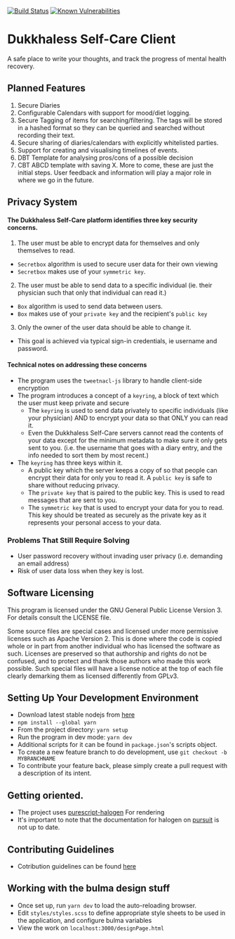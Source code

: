 [![Build Status](https://travis-ci.org/DukkhaLess/DukkhaLessClient.svg?branch=master)](https://travis-ci.org/DukkhaLess/DukkhaLessClient)
[![Known Vulnerabilities](https://snyk.io/test/github/MySelfCare/MySelfcareClient/badge.svg?targetFile=package.json)](https://snyk.io/test/github/MySelfCare/MySelfcareClient?targetFile=package.json)

# Dukkhaless Self-Care Client

A safe place to write your thoughts, and track the progress of mental health recovery.

## Planned Features

1. Secure Diaries
2. Configurable Calendars with support for mood/diet logging.
3. Secure Tagging of items for searching/filtering. The tags will be stored in a hashed format so they can be queried and searched without recording their text.
4. Secure sharing of diaries/calendars with explicitly whitelisted parties.
5. Support for creating and visualising timelines of events.
6. DBT Template for analysing pros/cons of a possible decision
7. CBT ABCD template with saving
   X. More to come, these are just the initial steps. User feedback and information will play a major role in where we go in the future.

## Privacy System

#### The Dukkhaless Self-Care platform identifies three key security concerns.

1. The user must be able to encrypt data for themselves and only themselves to read.

- `Secretbox` algorithm is used to secure user data for their own viewing
- `Secretbox` makes use of your `symmetric key`.

2. The user must be able to send data to a specific individual (ie. their physician such that only that individual can read it.)

- `Box` algorithm is used to send data between users.
- `Box` makes use of your `private key` and the recipient's `public key`

3. Only the owner of the user data should be able to change it.

- This goal is achieved via typical sign-in credentials, ie username and password.

#### Technical notes on addressing these concerns

- The program uses the `tweetnacl-js` library to handle client-side encryption
- The program introduces a concept of a `keyring`, a block of text which the user must keep private and secure
  - The `keyring` is used to send data privately to specific individuals (like your physician) AND to encrypt your data so that ONLY you can read it.
  - Even the Dukkhaless Self-Care servers cannot read the contents of your data except for the minimum metadata to make sure it only gets sent to you. (i.e. the username that goes with a diary entry, and the info needed to sort them by most recent.)
- The `keyring` has three keys within it.
  - A public key which the server keeps a copy of so that people can encrypt their data for only you to read it. A `public key` is safe to share without reducing privacy.
  - The `private key` that is paired to the public key. This is used to read messages that are sent to you.
  - The `symmetric key` that is used to encrypt your data for you to read. This key should be treated as securely as the private key as it represents your personal access to your data.

### Problems That Still Require Solving

- User password recovery without invading user privacy (i.e. demanding an email address)
- Risk of user data loss when they key is lost.

## Software Licensing

This program is licensed under the GNU General Public License Version 3. For details consult the LICENSE file.

Some source files are special cases and licensed under more permissive licenses such as Apache Version 2. This is done where
the code is copied whole or in part from another individual who has licensed the software as such. Licenses are preserved so that authorship and rights
do not be confused, and to protect and thank those authors who made this work possible. Such special files will have a license notice at the top of each file clearly demarking them as licensed differently from GPLv3.

## Setting Up Your Development Environment

- Download latest stable nodejs from [here](https://nodejs.org/en/)
- `npm install --global yarn`
- From the project directory: `yarn setup`
- Run the program in dev mode: `yarn dev`
- Additional scripts for it can be found in `package.json`'s scripts object.
- To create a new feature branch to do development, use `git checkout -b MYBRANCHNAME`
- To contribute your feature back, please simply create a pull request with a description of its intent.

## Getting oriented.

- The project uses [purescript-halogen](https://github.com/slamdata/purescript-halogen) For rendering
- It's important to note that the documentation for halogen on [pursuit](https://pursuit.purescript.org/packages/purescript-halogen/) is not up to date.

## Contributing Guidelines

- Cotribution guidelines can be found [here](CONTRIBUTING.md)

## Working with the bulma design stuff

- Once set up, run `yarn dev` to load the auto-reloading browser.
- Edit `styles/styles.scss` to define appropriate style sheets to be used in the application, and configure bulma variables
- View the work on `localhost:3000/designPage.html`
